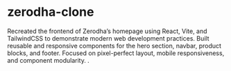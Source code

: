 # zerodha-clone
Recreated the frontend of Zerodha’s homepage using React, Vite, and TailwindCSS to demonstrate modern web development practices. Built reusable and responsive components for the hero section, navbar, product blocks, and footer. Focused on pixel-perfect layout, mobile responsiveness, and component modularity. .
